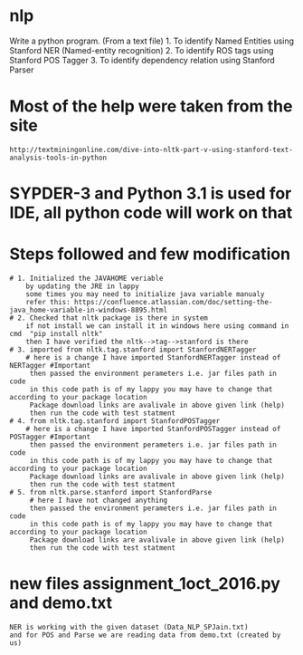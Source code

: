 # nlp
Write a python program. (From a text file)
    1. To identify Named Entities using Stanford NER (Named-entity recognition)
    2. To identify ROS tags using Stanford POS Tagger
    3. To identify dependency relation using Stanford Parser

# Most of the help were taken from the site 
    http://textminingonline.com/dive-into-nltk-part-v-using-stanford-text-analysis-tools-in-python

# SYPDER-3 and Python 3.1 is used for IDE, all python code will work on that
# Steps followed and few modification 
    # 1. Initialized the JAVAHOME veriable 
        by updating the JRE in lappy
        some times you may need to initialize java variable manualy 
        refer this: https://confluence.atlassian.com/doc/setting-the-java_home-variable-in-windows-8895.html
    # 2. Checked that nltk package is there in system 
        if not install we can install it in windows here using command in cmd  "pip install nltk"
        then I have verified the nltk-->tag-->stanford is there 
    # 3. imported from nltk.tag.stanford import StanfordNERTagger
        # here is a change I have imported StanfordNERTagger instead of NERTagger #Important
         then passed the environment perameters i.e. jar files path in code
         in this code path is of my lappy you may have to change that according to your package location
         Package download links are avalivale in above given link (help)
         then run the code with test statment
    # 4. from nltk.tag.stanford import StanfordPOSTagger
        # here is a change I have imported StanfordPOSTagger instead of POSTagger #Important
         then passed the environment perameters i.e. jar files path in code
         in this code path is of my lappy you may have to change that according to your package location
         Package download links are avalivale in above given link (help)
         then run the code with test statment
    # 5. from nltk.parse.stanford import StanfordParse
         # here I have not changed anything
         then passed the environment perameters i.e. jar files path in code
         in this code path is of my lappy you may have to change that according to your package location
         Package download links are avalivale in above given link (help)
         then run the code with test statment  
# new files assignment_1oct_2016.py and demo.txt
    NER is working with the given dataset (Data_NLP_SPJain.txt)
    and for POS and Parse we are reading data from demo.txt (created by us)
